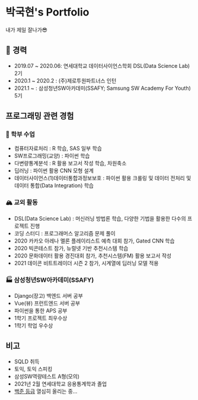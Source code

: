 # 박국현's Portfolio

내가 제일 잘나가😎

## :construction_worker: 경력

- 2019.07 ~ 2020.06: 연세대학교 데이터사이언스학회 DSL(Data Science Lab) 2기
- 2020.1 ~ 2020.2 : (주)제로투원파트너스 인턴
- 2021.1 ~ : 삼성청년SW아카데미(SSAFY; Samsung SW Academy For Youth) 5기



## 프로그래밍 관련 경험

### :school: 학부 수업

- 컴퓨터자료처리 : R 학습, SAS 일부 학습
- SW프로그래밍(교양) : 파이썬 학습
- 다변량통계분석 : R 활용 보고서 작성 학습, 차원축소
- 딥러닝 : 파이썬 활용 CNN 모형 설계
- 데이터사이언스(1)데이터통합과정보보호 : 파이썬 활용 크롤링 및 데이터 전처리 및 데이터 통합(Data Integration) 학습

### 🏔 교외 활동

- DSL(Data Science Lab) : 머신러닝 방법론 학습, 다양한 기법을 활용한 다수의 프로젝트 진행
- 코딩 스터디 : 프로그래머스 알고리즘 문제 풀이
- 2020 카카오 아레나 멜론 플레이리스트 예측 대회 참가, Gated CNN 학습
- 2020 빅콘테스트 참가, 뉴럴넷 기반 추천시스템 학습
- 2020 문화데이터 활용 경진대회 참가, 추천시스템(FM) 활용 보고서 작성
- 2021 데이콘 비트트레이더 시즌 2 참가, 시계열에 딥러닝 모델 적용

### :factory: 삼성청년SW아카데미(SSAFY)

- Django(장고) 백엔드 서버 공부
- Vue(뷰) 프런트엔드 서버 공부
- 파이썬을 통한 APS 공부
- 1학기 프로젝트 최우수상
- 1학기 학업 우수상



## 비고

- SQLD 취득
- 토익, 토익 스피킹
- 삼성SW역량테스트 A형(모의)
- 2021년 2월 연세대학교 응용통계학과 졸업
- [백준 등급](https://www.acmicpc.net/user/kevin622) 열심히 올리는 중...